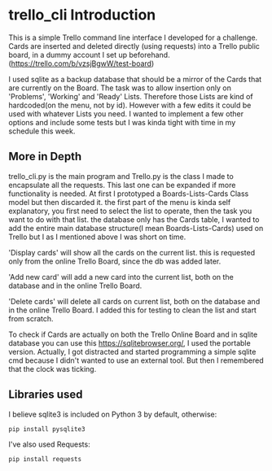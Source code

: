 # trello_cli Introduction
This is a simple Trello command line interface I developed for a challenge.
Cards are inserted and deleted directly (using requests) into a Trello public board, in a dummy account I set up beforehand. (https://trello.com/b/vzsjBgwW/test-board)

I used sqlite as a backup database that should be a mirror of the Cards that are currently on the Board.
The task was to allow insertion only on 'Problems', 'Working' and 'Ready' Lists. Therefore those Lists are kind of hardcoded(on the menu, not by id). However with a few edits it could be used with whatever Lists you need.
I wanted to implement a few other options and include some tests but I was kinda tight with time in my schedule this week.

## More in Depth
trello_cli.py is the main program and Trello.py is the class I made to encapsulate all the requests. 
This last one can be expanded if more functionality is needed. At first I prototyped a Boards-Lists-Cards Class model but then discarded it.
the first part of the menu is kinda self explanatory, you first need to select the list to operate, then the task you want to do with that list.
the database only has the Cards table, I wanted to add the entire main database structure(I mean Boards-Lists-Cards) used on Trello but I as I mentioned above I was short on time.

'Display cards' will show all the cards on the current list. this is requested only from the online Trello Board, since the db was added later.

'Add new card' will add a new card into the current list, both on the database and in the online Trello Board.

'Delete cards' will delete all cards on current list, both on the database and in the online Trello Board. I added this for testing to clean the list and start from scratch.

To check if Cards are actually on both the Trello Online Board and in sqlite database you can use this https://sqlitebrowser.org/, I used the portable version.
Actually, I got distracted and started programming a simple sqlite cmd because I didn't wanted to use an external tool. But then I remembered that the clock was ticking.

## Libraries used
I believe sqlite3 is included on Python 3 by default, otherwise:
```
pip install pysqlite3 
```
I've also used Requests:
```
pip install requests
```
